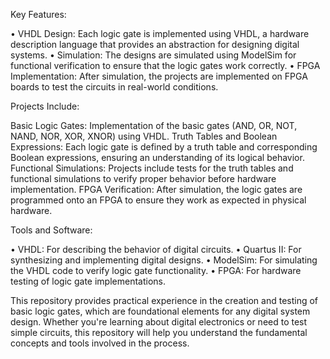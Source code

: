 Key Features:

•	VHDL Design: Each logic gate is implemented using VHDL, a hardware description language that provides an abstraction for designing digital systems.
•	Simulation: The designs are simulated using ModelSim for functional verification to ensure that the logic gates work correctly.
•	FPGA Implementation: After simulation, the projects are implemented on FPGA boards to test the circuits in real-world conditions.

Projects Include:

Basic Logic Gates: Implementation of the basic gates (AND, OR, NOT, NAND, NOR, XOR, XNOR) using VHDL.
Truth Tables and Boolean Expressions: Each logic gate is defined by a truth table and corresponding Boolean expressions, ensuring an understanding of its logical behavior.
Functional Simulations: Projects include tests for the truth tables and functional simulations to verify proper behavior before hardware implementation.
FPGA Verification: After simulation, the logic gates are programmed onto an FPGA to ensure they work as expected in physical hardware.

Tools and Software:

•	VHDL: For describing the behavior of digital circuits.
•	Quartus II: For synthesizing and implementing digital designs.
•	ModelSim: For simulating the VHDL code to verify logic gate functionality.
•	FPGA: For hardware testing of logic gate implementations.

This repository provides practical experience in the creation and testing of basic logic gates, which are foundational elements for any digital system design. Whether you're learning about digital electronics or need to test simple circuits, this repository will help you understand the fundamental concepts and tools involved in the process.
